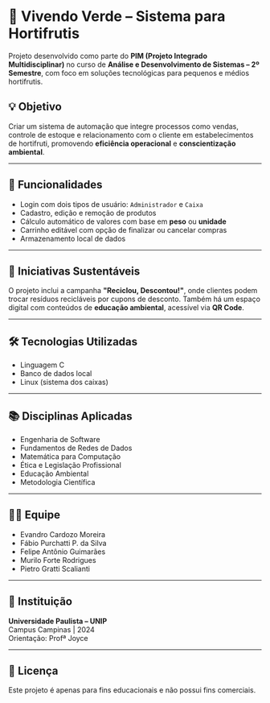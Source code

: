 # 🥬 Vivendo Verde – Sistema para Hortifrutis

Projeto desenvolvido como parte do **PIM (Projeto Integrado Multidisciplinar)** no curso de **Análise e Desenvolvimento de Sistemas – 2º Semestre**, com foco em soluções tecnológicas para pequenos e médios hortifrutis.

## 💡 Objetivo

Criar um sistema de automação que integre processos como vendas, controle de estoque e relacionamento com o cliente em estabelecimentos de hortifruti, promovendo **eficiência operacional** e **conscientização ambiental**.

---

## 🧩 Funcionalidades

- Login com dois tipos de usuário: `Administrador` e `Caixa`
- Cadastro, edição e remoção de produtos
- Cálculo automático de valores com base em **peso** ou **unidade**
- Carrinho editável com opção de finalizar ou cancelar compras
- Armazenamento local de dados

---

## 🌿 Iniciativas Sustentáveis

O projeto inclui a campanha **"Reciclou, Descontou!"**, onde clientes podem trocar resíduos recicláveis por cupons de desconto. Também há um espaço digital com conteúdos de **educação ambiental**, acessível via **QR Code**.

---

## 🛠️ Tecnologias Utilizadas

- Linguagem C
- Banco de dados local
- Linux (sistema dos caixas)

---

## 📚 Disciplinas Aplicadas

- Engenharia de Software
- Fundamentos de Redes de Dados
- Matemática para Computação
- Ética e Legislação Profissional
- Educação Ambiental
- Metodologia Científica

---

## 👨‍💻 Equipe

- Evandro Cardozo Moreira  
- Fábio Purchatti P. da Silva  
- Felipe Antônio Guimarães  
- Murilo Forte Rodrigues  
- Pietro Gratti Scalianti

---

## 📍 Instituição

**Universidade Paulista – UNIP**  
Campus Campinas | 2024  
Orientação: Profª Joyce

---

## 📎 Licença

Este projeto é apenas para fins educacionais e não possui fins comerciais.
